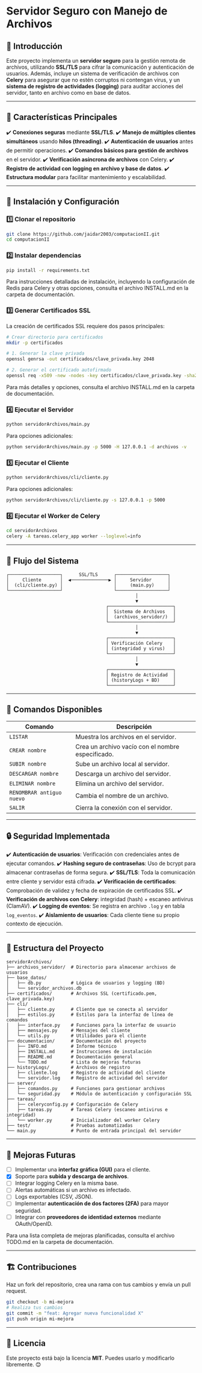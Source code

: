 # Servidor Seguro con Manejo de Archivos

## 📌 Introducción

Este proyecto implementa un **servidor seguro** para la gestión remota de archivos, utilizando **SSL/TLS** para cifrar la comunicación y autenticación de usuarios. Además, incluye un sistema de verificación de archivos con **Celery** para asegurar que no estén corruptos ni contengan virus, y un **sistema de registro de actividades (logging)** para auditar acciones del servidor, tanto en archivo como en base de datos.

---

## 🚀 Características Principales

✔️ **Conexiones seguras** mediante **SSL/TLS**.
✔️ **Manejo de múltiples clientes simultáneos** usando **hilos (threading)**.
✔️ **Autenticación de usuarios** antes de permitir operaciones.
✔️ **Comandos básicos para gestión de archivos** en el servidor.
✔️ **Verificación asíncrona de archivos** con Celery.
✔️ **Registro de actividad con logging en archivo y base de datos**.
✔️ **Estructura modular** para facilitar mantenimiento y escalabilidad.

---

## 🔧 Instalación y Configuración

### 1️⃣ **Clonar el repositorio**

```bash
git clone https://github.com/jaidar2003/computacionII.git
cd computacionII
```

### 2️⃣ **Instalar dependencias**

```bash
pip install -r requirements.txt
```

Para instrucciones detalladas de instalación, incluyendo la configuración de Redis para Celery y otras opciones, consulta el archivo INSTALL.md en la carpeta de documentación.

### 3️⃣ **Generar Certificados SSL**

La creación de certificados SSL requiere dos pasos principales:

```bash
# Crear directorio para certificados
mkdir -p certificados

# 1. Generar la clave privada
openssl genrsa -out certificados/clave_privada.key 2048

# 2. Generar el certificado autofirmado
openssl req -x509 -new -nodes -key certificados/clave_privada.key -sha256 -days 365 -out certificados/certificado.pem
```

Para más detalles y opciones, consulta el archivo INSTALL.md en la carpeta de documentación.

### 4️⃣ **Ejecutar el Servidor**

```bash
python servidorArchivos/main.py
```

Para opciones adicionales:
```bash
python servidorArchivos/main.py -p 5000 -H 127.0.0.1 -d archivos -v
```

### 5️⃣ **Ejecutar el Cliente**

```bash
python servidorArchivos/cli/cliente.py
```

Para opciones adicionales:
```bash
python servidorArchivos/cli/cliente.py -s 127.0.0.1 -p 5000
```

### 6️⃣ **Ejecutar el Worker de Celery**

```bash
cd servidorArchivos
celery -A tareas.celery_app worker --loglevel=info
```

---

## 🔄 Flujo del Sistema

```
┌───────────────────┐      SSL/TLS      ┌───────────────────┐
│     Cliente       │  ◀──────────────▶ │     Servidor      │
│  (cli/cliente.py) │                   │     (main.py)     │
└───────────────────┘                   └───────────────────┘
                                                │
                                                ▼
                                     ┌────────────────────────┐
                                     │  Sistema de Archivos   │
                                     │  (archivos_servidor/)  │
                                     └────────────────────────┘
                                                │
                                                ▼
                                     ┌────────────────────────┐
                                     │ Verificación Celery    │
                                     │ (integridad y virus)   │
                                     └────────────────────────┘
                                                │
                                                ▼
                                     ┌────────────────────────┐
                                     │ Registro de Actividad  │
                                     │ (historyLogs + BD)     │
                                     └────────────────────────┘
```

---

## 📜 Comandos Disponibles

| Comando                   | Descripción                                       |
| ------------------------- | ------------------------------------------------- |
| `LISTAR`                  | Muestra los archivos en el servidor.              |
| `CREAR nombre`            | Crea un archivo vacío con el nombre especificado. |
| `SUBIR nombre`            | Sube un archivo local al servidor.                |
| `DESCARGAR nombre`        | Descarga un archivo del servidor.                 |
| `ELIMINAR nombre`         | Elimina un archivo del servidor.                  |
| `RENOMBRAR antiguo nuevo` | Cambia el nombre de un archivo.                   |
| `SALIR`                   | Cierra la conexión con el servidor.               |

---

## 🔒 Seguridad Implementada

✔️ **Autenticación de usuarios**: Verificación con credenciales antes de ejecutar comandos.
✔️ **Hashing seguro de contraseñas**: Uso de bcrypt para almacenar contraseñas de forma segura.
✔️ **SSL/TLS**: Toda la comunicación entre cliente y servidor está cifrada.
✔️ **Verificación de certificados**: Comprobación de validez y fecha de expiración de certificados SSL.
✔️ **Verificación de archivos con Celery**: integridad (hash) + escaneo antivirus (ClamAV).
✔️ **Logging de eventos**: Se registra en archivo `.log` y en tabla `log_eventos`.
✔️ **Aislamiento de usuarios**: Cada cliente tiene su propio contexto de ejecución.

---

## 📂 Estructura del Proyecto

```
servidorArchivos/
├── archivos_servidor/  # Directorio para almacenar archivos de usuarios
├── base_datos/
│   ├── db.py           # Lógica de usuarios y logging (BD)
│   └── servidor_archivos.db
├── certificados/       # Archivos SSL (certificado.pem, clave_privada.key)
├── cli/
│   ├── cliente.py      # Cliente que se conecta al servidor
│   ├── estilos.py      # Estilos para la interfaz de línea de comandos
│   ├── interface.py    # Funciones para la interfaz de usuario
│   ├── mensajes.py     # Mensajes del cliente
│   └── utils.py        # Utilidades para el cliente
├── documentacion/      # Documentación del proyecto
│   ├── INFO.md         # Informe técnico
│   ├── INSTALL.md      # Instrucciones de instalación
│   ├── README.md       # Documentación general
│   └── TODO.md         # Lista de mejoras futuras
├── historyLogs/        # Archivos de registro
│   ├── cliente.log     # Registro de actividad del cliente
│   └── servidor.log    # Registro de actividad del servidor
├── server/
│   ├── comandos.py     # Funciones para gestionar archivos
│   └── seguridad.py    # Módulo de autenticación y configuración SSL
├── tareas/
│   ├── celeryconfig.py # Configuración de Celery
│   ├── tareas.py       # Tareas Celery (escaneo antivirus e integridad)
│   └── worker.py       # Inicializador del worker Celery
├── test/               # Pruebas automatizadas
└── main.py             # Punto de entrada principal del servidor
```

---

## 🚀 Mejoras Futuras

* [ ] Implementar una **interfaz gráfica (GUI)** para el cliente.
* [x] Soporte para **subida y descarga de archivos**.
* [ ] Integrar logging Celery en la misma base.
* [ ] Alertas automáticas si un archivo es infectado.
* [ ] Logs exportables (CSV, JSON).
* [ ] Implementar **autenticación de dos factores (2FA)** para mayor seguridad.
* [ ] Integrar con **proveedores de identidad externos** mediante OAuth/OpenID.

Para una lista completa de mejoras planificadas, consulta el archivo TODO.md en la carpeta de documentación.

---

## 🏗️ Contribuciones

Haz un fork del repositorio, crea una rama con tus cambios y envía un pull request.

```bash
git checkout -b mi-mejora
# Realiza tus cambios
git commit -m "feat: Agregar nueva funcionalidad X"
git push origin mi-mejora
```

---

## 📝 Licencia

Este proyecto está bajo la licencia **MIT**. Puedes usarlo y modificarlo libremente. 😊
